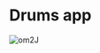 # Drums app
![om2J](https://github.com/petrhromadka/30DaysJS/assets/109349500/27e0789f-146f-4b53-9d9e-c2e1ebb0163a)
